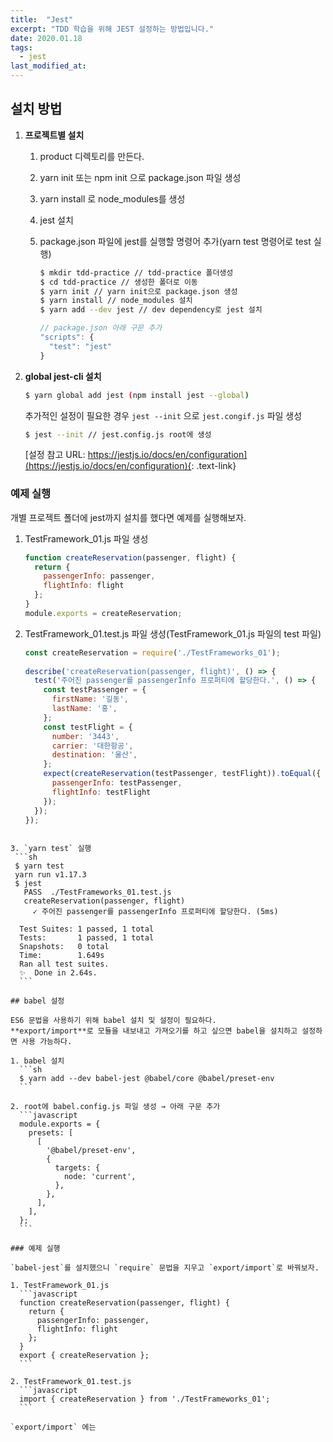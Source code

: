 ```yaml
---
title:  "Jest"
excerpt: "TDD 학습을 위해 JEST 설정하는 방법입니다."
date: 2020.01.18
tags:
  - jest
last_modified_at: 
---
```


## 설치 방법

1. **프로젝트별 설치**

    1. product 디렉토리를 만든다.
    2. yarn init 또는 npm init 으로 package.json 파일 생성
    3. yarn install 로 node_modules를 생성
    4. jest 설치 
    5. package.json 파일에 jest를 실행할 명령어 추가(yarn test 명령어로 test 실행)

        ```sh
        $ mkdir tdd-practice // tdd-practice 폴더생성
        $ cd tdd-practice // 생성한 폴더로 이동
        $ yarn init // yarn init으로 package.json 생성
        $ yarn install // node_modules 설치
        $ yarn add --dev jest // dev dependency로 jest 설치 
        ```

        ```javascript
        // package.json 아래 구문 추가
        "scripts": {
          "test": "jest"
        }
        ```  

2. **global jest-cli 설치**
  
    ```sh
    $ yarn global add jest (npm install jest --global)
    ```  

    추가적인 설정이 필요한 경우 `jest --init` 으로 `jest.congif.js` 파일 생성

    ```sh
    $ jest --init // jest.config.js root에 생성
    ```
    
    [설정 참고 URL: https://jestjs.io/docs/en/configuration](https://jestjs.io/docs/en/configuration){: .text-link}


### 예제 실행

개별 프로젝트 폴더에 jest까지 설치를 했다면 예제를 실행해보자.

1. TestFramework_01.js 파일 생성
   ```javascript
   function createReservation(passenger, flight) {
     return {
       passengerInfo: passenger,
       flightInfo: flight
     };
   }
   module.exports = createReservation; 
   ```
  
2. TestFramework_01.test.js 파일 생성(TestFramework_01.js 파일의 test 파일)
   ```javascript
   const createReservation = require('./TestFrameworks_01');
  
   describe('createReservation(passenger, flight)', () => {
     test('주어진 passenger를 passengerInfo 프로퍼티에 할당한다.', () => {
       const testPassenger = {
         firstName: '길동',
         lastName: '홍',
       };
       const testFlight = {
         number: '3443',
         carrier: '대한항공',
         destination: '울산',
       };
       expect(createReservation(testPassenger, testFlight)).toEqual({
         passengerInfo: testPassenger,
         flightInfo: testFlight
       });
     });
   });
  ``` 

3. `yarn test` 실행
   ```sh
   $ yarn test
   yarn run v1.17.3
   $ jest
     PASS  ./TestFrameworks_01.test.js
     createReservation(passenger, flight)
       ✓ 주어진 passenger를 passengerInfo 프로퍼티에 할당한다. (5ms)
  
    Test Suites: 1 passed, 1 total
    Tests:       1 passed, 1 total
    Snapshots:   0 total
    Time:        1.649s
    Ran all test suites.
    ✨  Done in 2.64s.
    ```

## babel 설정

ES6 문법을 사용하기 위해 babel 설치 및 설정이 필요하다.
**export/import**로 모듈을 내보내고 가져오기를 하고 싶으면 babel을 설치하고 설정하면 사용 가능하다.

1. babel 설치
    ```sh
    $ yarn add --dev babel-jest @babel/core @babel/preset-env
    ```

2. root에 babel.config.js 파일 생성 → 아래 구문 추가
    ```javascript
    module.exports = {
      presets: [
        [
          '@babel/preset-env',
          {
            targets: {
              node: 'current',
            },
          },
        ],
      ],
    };
    ```  

### 예제 실행

`babel-jest`를 설치했으니 `require` 문법을 지우고 `export/import`로 바꿔보자.

1. TestFramework_01.js
    ```javascript
    function createReservation(passenger, flight) {
      return {
        passengerInfo: passenger,
        flightInfo: flight
      };
    }
    export { createReservation };
    ```  

2. TestFramework_01.test.js
    ```javascript
    import { createReservation } from './TestFrameworks_01';
    ```

`export/import` 에는